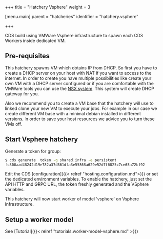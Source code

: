 +++
title = "Hatchery Vsphere"
weight = 3

[menu.main]
parent = "hatcheries"
identifier = "hatchery.vsphere"

+++

CDS build using VMWare Vsphere infrastructure to spawn each CDS Workers inside dedicated VM.

## Pre-requisites

This hatchery spawns VM which obtains IP from DHCP. So first you have to create a DHCP server on your host with NAT if you want to access to the internet. In order to create you have multiple possibilities like create your own VM with a DHCP server configured or if you are comfortable with the VMWare tools you can use the [NSX system](https://www.vmware.com/products/nsx.html). This system will create DHCP gateway for you.

Also we recommend you to create a VM base that the hatchery will use to linked clone your new VM to execute your jobs. For example in our case we create different VM base with a minimal debian installed in different versions. In order to save your host resources we advice you to turn these VMs off.

## Start Vsphere hatchery

Generate a token for group:

```bash
$ cds generate  token -g shared.infra -e persistent
fc300aad48242d19e782a37d361dfa3e55868a629e52d7f6825c7ce65a72bf92
```

Edit the CDS [configuration]({{< relref "hosting.configuration.md">}}) or set the dedicated environment variables. To enable the hatchery, just set the API HTTP and GRPC URL, the token freshly generated and the VSphere variables.

This hatchery will now start worker of model 'vsphere' on Vsphere infrastructure.

## Setup a worker model

See [Tutorial]({{< relref "tutorials.worker-model-vsphere.md" >}})

